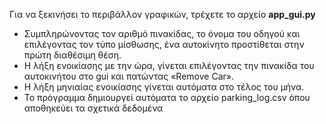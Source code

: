 Για να ξεκινήσει το περιβάλλον γραφικών, τρέχετε το αρχείο **app_gui.py**

- Συμπληρώνοντας τον αριθμό πινακίδας, το όνομα του οδηγού και επιλέγοντας τον τύπο μίσθωσης, ένα αυτοκίνητο προστίθεται στην πρώτη διαθέσιμη θέση.
- Η λήξη ενοικίασης με την ώρα, γίνεται επιλέγοντας την πινακίδα του αυτοκινήτου στο gui και πατώντας «Remove Car».
- Η λήξη μηνιαίας ενοικίασης γίνεται αυτόματα στο τέλος του μήνα.
- Το πρόγραμμα δημιουργεί αυτόματα το αρχείο parking_log.csv όπου αποθηκεύει τα σχετικά δεδομένα 
